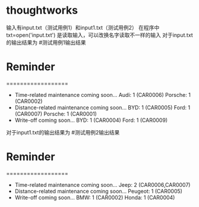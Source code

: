 # thoughtworks
输入有input.txt（测试用例1）和input1.txt（测试用例2）
在程序中 txt=open('input.txt') 是读取输入，可以改换名字读取不一样的输入
对于input.txt的输出结果为
#测试用例1输出结果
# Reminder
==================
* Time-related maintenance coming soon...
Audi: 1 (CAR0006)
Porsche: 1 (CAR0002)
* Distance-related maintenance coming soon...
BYD: 1 (CAR0005)
Ford: 1 (CAR0007)
Porsche: 1 (CAR0001)
* Write-off coming soon...
BYD: 1 (CAR0004)
Ford: 1 (CAR0009)

对于input1.txt的输出结果为
#测试用例2输出结果
# Reminder
==================
* Time-related maintenance coming soon...
Jeep: 2 (CAR0006,CAR0007)
* Distance-related maintenance coming soon...
Peugeot: 1 (CAR0005)
* Write-off coming soon...
BMW: 1 (CAR0002)
Honda: 1 (CAR0004)
